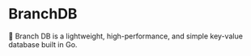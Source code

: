 # BranchDB
🌿 Branch DB is a lightweight, high-performance, and simple key-value database built in Go. 

